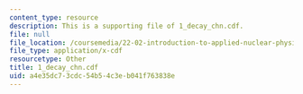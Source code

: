 ```yaml
---
content_type: resource
description: This is a supporting file of 1_decay_chn.cdf.
file: null
file_location: /coursemedia/22-02-introduction-to-applied-nuclear-physics-spring-2012/a4e35dc73cdc54b54c3eb041f763838e_1_decay_chn.cdf
file_type: application/x-cdf
resourcetype: Other
title: 1_decay_chn.cdf
uid: a4e35dc7-3cdc-54b5-4c3e-b041f763838e
---
```


